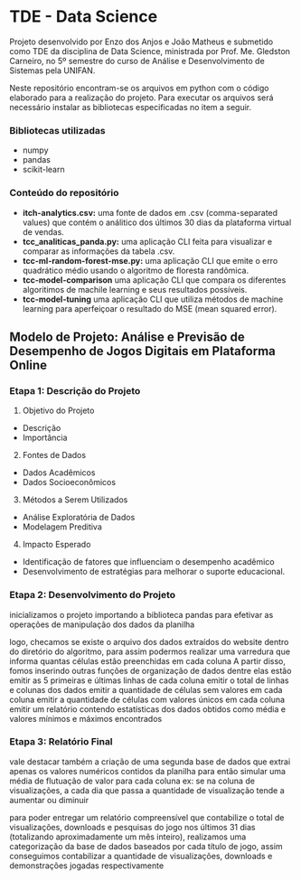 # TDE - Data Science
Projeto desenvolvido por Enzo dos Anjos e João Matheus e submetido como TDE da disciplina de Data Science, ministrada por Prof. Me. Gledston Carneiro, no 5º semestre do curso de Análise e Desenvolvimento de Sistemas pela UNIFAN.

Neste repositório encontram-se os arquivos em python com o código elaborado para a realização do projeto.
Para executar os arquivos será necessário instalar as bibliotecas especificadas no item a seguir.

### Bibliotecas utilizadas
- numpy
- pandas
- scikit-learn

### Conteúdo do repositório
- **itch-analytics.csv:** uma fonte de dados em .csv (comma-separated values) que contém o análitico dos últimos 30 dias da plataforma virtual de vendas.
- **tcc_analiticas_panda.py:** uma aplicação CLI feita para visualizar e comparar as informações da tabela .csv.
- **tcc-ml-random-forest-mse.py:** uma aplicação CLI que emite o erro quadrático médio usando o algoritmo de floresta randômica.
- **tcc-model-comparison** uma aplicação CLI que compara os diferentes algoritimos de machile learning e seus resultados possíveis.
- **tcc-model-tuning** uma aplicação CLI que utiliza métodos de machine learning para aperfeiçoar o resultado do MSE (mean squared error).

## Modelo de Projeto: Análise e Previsão de Desempenho de Jogos Digitais em Plataforma Online
### Etapa 1: Descrição do Projeto
1. Objetivo do Projeto
  - Descrição
  - Importância
2. Fontes de Dados
  - Dados Acadêmicos
  - Dados Socioeconômicos
3. Métodos a Serem Utilizados
  - Análise Exploratória de Dados
  - Modelagem Preditiva
4. Impacto Esperado
  - Identificação de fatores que influenciam o desempenho acadêmico
  - Desenvolvimento de estratégias para melhorar o suporte educacional.

### Etapa 2: Desenvolvimento do Projeto
inicializamos o projeto importando a biblioteca pandas para efetivar as operações de manipulação dos dados da planilha

logo, checamos se existe o arquivo dos dados extraídos do website dentro do diretório do algoritmo, para assim podermos realizar uma varredura que informa quantas células estão preenchidas em cada coluna
A partir disso, fomos inserindo outras funções de organização de dados
dentre elas estão
emitir as 5 primeiras e últimas linhas de cada coluna
emitir o total de linhas e colunas dos dados
emitir a quantidade de células sem valores em cada coluna
emitir a quantidade de células com valores únicos em cada coluna
emitir um relatório contendo estatísticas dos dados obtidos como média e valores mínimos e máximos encontrados

### Etapa 3: Relatório Final

vale destacar também a criação de uma segunda base de dados que extrai apenas os valores numéricos contidos da planilha para então simular uma média de flutuação de valor para cada coluna
ex: se na coluna de visualizações, a cada dia que passa a quantidade de visualização tende a aumentar ou diminuir 

para poder entregar um relatório compreensível que contabilize o total de visualizações, downloads e pesquisas do jogo nos últimos 31 dias (totalizando aproximadamente um mês inteiro), realizamos uma categorização da base de dados baseados por cada título de jogo, assim conseguimos contabilizar a quantidade de visualizações, downloads e demonstrações jogadas respectivamente
